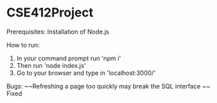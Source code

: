 # CSE412Project

Prerequisites:
Installation of Node.js

How to run:
1. In your command prompt run 'npm i'
1. Then run 'node index.js'
2. Go to your browser and type in 'localhost:3000/'

Bugs:
~~Refreshing a page too quickly may break the SQL interface ~~ Fixed
